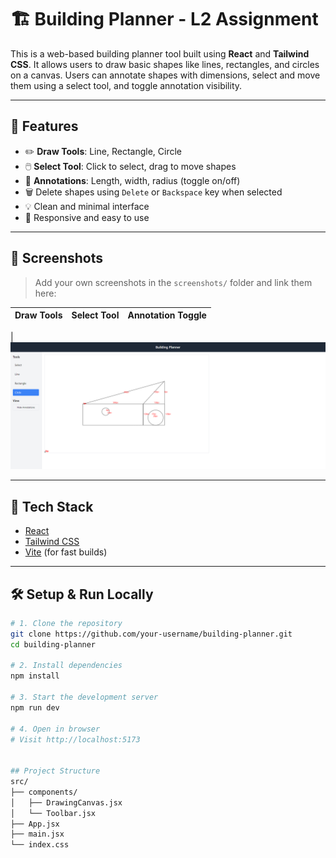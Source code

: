 # 🏗️ Building Planner - L2 Assignment

This is a web-based building planner tool built using **React** and **Tailwind CSS**. It allows users to draw basic shapes like lines, rectangles, and circles on a canvas. Users can annotate shapes with dimensions, select and move them using a select tool, and toggle annotation visibility.

---

## 🚀 Features

- ✏️ **Draw Tools**: Line, Rectangle, Circle
- 🖱️ **Select Tool**: Click to select, drag to move shapes
- 📏 **Annotations**: Length, width, radius (toggle on/off)
- 🗑️ Delete shapes using `Delete` or `Backspace` key when selected
- 💡 Clean and minimal interface
- 🎯 Responsive and easy to use

---

## 📸 Screenshots

> Add your own screenshots in the `screenshots/` folder and link them here:

| Draw Tools | Select Tool | Annotation Toggle |
| ---------- | ----------- | ----------------- |

| ![Draw Tools](src/assets/draw-tools.png)

---

## 🧰 Tech Stack

- [React](https://reactjs.org/)
- [Tailwind CSS](https://tailwindcss.com/)
- [Vite](https://vitejs.dev/) (for fast builds)

---

## 🛠️ Setup & Run Locally

```bash
# 1. Clone the repository
git clone https://github.com/your-username/building-planner.git
cd building-planner

# 2. Install dependencies
npm install

# 3. Start the development server
npm run dev

# 4. Open in browser
# Visit http://localhost:5173


## Project Structure
src/
├── components/
│   ├── DrawingCanvas.jsx
│   └── Toolbar.jsx
├── App.jsx
├── main.jsx
└── index.css
```
